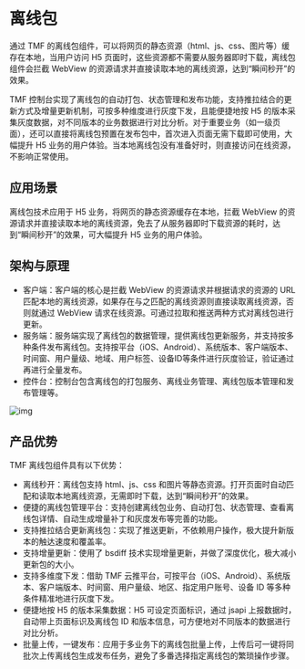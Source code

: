 # 离线包

通过 TMF 的离线包组件，可以将网页的静态资源（html、js、css、图片等）缓存在本地，当用户访问 H5 页面时，这些资源都不需要从服务器即时下载，离线包组件会拦截 WebView 的资源请求并直接读取本地的离线资源，达到“瞬间秒开”的效果。

TMF 控制台实现了离线包的自动打包、状态管理和发布功能，支持推拉结合的更新方式及增量更新机制，可按多种维度进行灰度下发，且能便捷地按 H5 的版本采集灰度数据，对不同版本的业务数据进行对比分析。对于重要业务（如一级页面），还可以直接将离线包预置在发布包中，首次进入页面无需下载即可使用，大幅提升 H5 业务的用户体验。当本地离线包没有准备好时，则直接访问在线资源，不影响正常使用。

## 应用场景

离线包技术应用于 H5 业务，将网页的静态资源缓存在本地，拦截 WebView 的资源请求并直接读取本地的离线资源，免去了从服务器即时下载资源的耗时，达到“瞬间秒开”的效果，可大幅提升 H5 业务的用户体验。

## 架构与原理

- 客户端：客户端的核心是拦截 WebView 的资源请求并根据请求的资源的 URL 匹配本地的离线资源，如果存在与之匹配的离线资源则直接读取离线资源，否则就通过 WebView 请求在线资源。可通过拉取和推送两种方式对离线包进行更新。
- 服务端：服务端实现了离线包的数据管理，提供离线包更新服务，并支持按多种条件发布离线包。支持按平台（iOS、Android）、系统版本、客户端版本、时间窗、用户量级、地域、用户标签、设备ID等条件进行灰度验证，验证通过再进行全量发布。
- 控件台：控制台包含离线包的打包服务、离线业务管理、离线包版本管理和发布管理等。

![img](../../img/离线包架构.png)

## 产品优势

TMF 离线包组件具有以下优势：

- 离线秒开：离线包支持 html、js、css 和图片等静态资源。打开页面时自动匹配和读取本地离线资源，无需即时下载，达到“瞬间秒开”的效果。
- 便捷的离线包管理平台：支持创建离线包业务、自动打包、状态管理、查看离线包详情、自动生成增量补丁和灰度发布等完善的功能。
- 支持推拉结合更新离线包：实现了推送更新，不依赖用户操作，极大提升新版本的触达速度和覆盖率。
- 支持增量更新：使用了 bsdiff 技术实现增量更新，并做了深度优化，极大减小更新包的大小。
- 支持多维度下发：借助 TMF 云推平台，可按平台（iOS、Android）、系统版本、客户端版本、时间窗、用户量级、地区、指定用户账号、设备 ID 等多种条件精准地进行灰度下发。
- 便捷地按 H5 的版本采集数据：H5 可设定页面标识，通过 jsapi 上报数据时，自动带上页面标识及离线包 ID 和版本信息，可方便地对不同版本的数据进行对比分析。
- 批量上传，一键发布：应用于多业务下的离线包批量上传，上传后可一键将同批次上传离线包生成发布任务，避免了多番选择指定离线包的繁琐操作步骤。